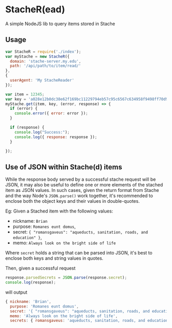 # StacheR(ead)

A simple NodeJS lib to query items stored in Stache

## Usage

```javascript
var StacheR = require('./index');
var myStache = new StacheR({
  domain: 'stache-server.my.edu',
  path: '/api/path/to/item/read/'
},
{
  userAgent: 'My StacheReader'
});

var item = 12345;
var key = 'a028e12b0dc38e62f169bc11229794eb57c95c6567c634958f9498ff70d97d70';
myStache.get(item, key, (error, response) => {
  if (error) {
    console.error({ error: error });
  }

  if (response) {
    console.log("Success:");
    console.log({ response: response });
  }

});
```

## Use of JSON within Stache(d) items

While the response body served by a successful stache request will be JSON,
it may also be useful to define one or more elements of the stached item as
JSON values. In such cases, given the return format from Stache and the way
Node's `JSON.parse()` work together, it's recommended to enclose both the
object keys and their values in double-quotes.

Eg: Given a Stached item with the following values:
* nickname: `Brian`
* purpose: `Romanes eunt domus`,
* secret: `{ "romansgaveus": "aqueducts, sanitation, roads, and education" }`,
* memo: `Always look on the bright side of life`

Where `secret` holds a string that can be parsed into JSON, it's best to
enclose both keys and string values in quotes.

Then, given a successful request

```javascript
response.parsedSecrets = JSON.parse(response.secret);
console.log(response);
```

will output

```javascript
{ nickname: 'Brian',
  purpose: 'Romanes eunt domus',
  secret: '{ "romansgaveus": "aqueducts, sanitation, roads, and education" }',
  memo: 'Always look on the bright side of life',
  secrets: { romansgaveus: 'aqueducts, sanitation, roads, and education' } }
```

